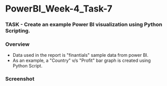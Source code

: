 # PowerBI_Week-4_Task-7
### TASK - Create an example Power BI visualization using Python Scripting.

### Overview
* Data used in the report is "finantials" sample data from power BI.
* As an example, a "Country" v/s "Profit" bar graph is created using Python Script.

### Screenshot
